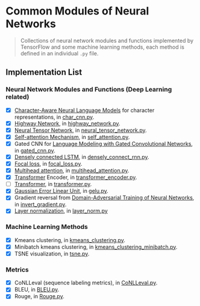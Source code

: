 # Common Modules of Neural Networks

> Collections of neural network modules and functions implemented by TensorFlow and some machine learning methods,
each method is defined in an individual `.py` file.

## Implementation List
### Neural Network Modules and Functions (Deep Learning related)
- [x] [Character-Aware Neural Language Models](http://arxiv.org/abs/1508.06615v4) for character representations, 
in [char_cnn.py](/nns/char_cnn.py).
- [x] [Highway Network](http://arxiv.org/abs/1505.00387), in [highway_network.py](/nns/highway_network.py).
- [x] [Neural Tensor Network](https://cs.stanford.edu/~danqi/papers/nips2013.pdf), in [neural_tensor_network.py](
/nns/neural_tensor_network.py).
- [x] [Self-attention Mechanism](https://arxiv.org/pdf/1409.0473.pdf), in [self_attention.py](/nns/self_attention.py).
- [x] Gated CNN for [Language Modeling with Gated Convolutional Networks](https://arxiv.org/abs/1612.08083), in 
[gated_cnn.py](/nns/gated_cnn.py).
- [x] [Densely connected LSTM](https://arxiv.org/pdf/1802.00889.pdf), in [densely_connect_rnn.py](
/nns/densely_connect_rnn.py).
- [x] [Focal loss](http://openaccess.thecvf.com/content_ICCV_2017/papers/Lin_Focal_Loss_for_ICCV_2017_paper.pdf), 
in [focal_loss.py](/nns/focal_loss.py).
- [x] [Multihead attention](https://arxiv.org/pdf/1706.03762.pdf), in [multihead_attention.py](
/nns/multihead_attention.py).
- [x] [Transformer](https://arxiv.org/pdf/1706.03762.pdf) Encoder, in [transformer_encoder.py](
/nns/transformer_encoder.py).
- [ ] [Transformer](https://arxiv.org/pdf/1706.03762.pdf), in [transformer.py](/nns/transformer.py).
- [x] [Gaussian Error Linear Unit](https://arxiv.org/abs/1606.08415), in [gelu.py](/nns/gelu.py).
- [x] Gradient reversal from [Domain-Adversarial Training of Neural Networks](https://arxiv.org/pdf/1505.07818v4.pdf), 
in [invert_gradient.py](/nns/invert_gradient.py).
- [x] [Layer normalization](https://arxiv.org/abs/1607.06450), in [layer_norm.py](/nns/layer_norm.py)

### Machine Learning Methods
- [x] Kmeans clustering, in [kmeans_clustering.py](/mls/kmeans_clustering.py).
- [x] Minibatch kmeans clustering, in [kmeans_clustering_minibatch.py](/mls/kmeans_clustering_minibatch.py).
- [x] TSNE visualization, in [tsne.py](/mls/tsne.py).

### Metrics
- [x] CoNLLeval (sequence labeling metrics), in [CoNLLeval.py](/metrics/CoNLLeval.py).
- [x] BLEU, in [BLEU.py](/metrics/BLEU.py).
- [x] Rouge, in [Rouge.py](/metrics/Rouge.py).
